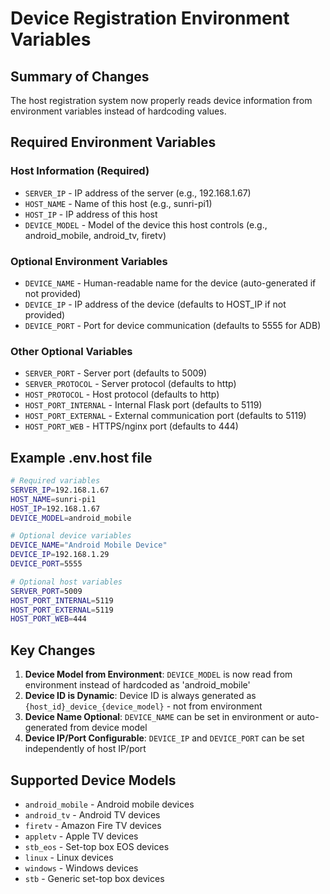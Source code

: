 # Device Registration Environment Variables

## Summary of Changes

The host registration system now properly reads device information from environment variables instead of hardcoding values.

## Required Environment Variables

### Host Information (Required)
- `SERVER_IP` - IP address of the server (e.g., 192.168.1.67)
- `HOST_NAME` - Name of this host (e.g., sunri-pi1)
- `HOST_IP` - IP address of this host
- `DEVICE_MODEL` - Model of the device this host controls (e.g., android_mobile, android_tv, firetv)

### Optional Environment Variables
- `DEVICE_NAME` - Human-readable name for the device (auto-generated if not provided)
- `DEVICE_IP` - IP address of the device (defaults to HOST_IP if not provided)
- `DEVICE_PORT` - Port for device communication (defaults to 5555 for ADB)

### Other Optional Variables
- `SERVER_PORT` - Server port (defaults to 5009)
- `SERVER_PROTOCOL` - Server protocol (defaults to http)
- `HOST_PROTOCOL` - Host protocol (defaults to http)
- `HOST_PORT_INTERNAL` - Internal Flask port (defaults to 5119)
- `HOST_PORT_EXTERNAL` - External communication port (defaults to 5119)
- `HOST_PORT_WEB` - HTTPS/nginx port (defaults to 444)

## Example .env.host file

```bash
# Required variables
SERVER_IP=192.168.1.67
HOST_NAME=sunri-pi1
HOST_IP=192.168.1.67
DEVICE_MODEL=android_mobile

# Optional device variables
DEVICE_NAME="Android Mobile Device"
DEVICE_IP=192.168.1.29
DEVICE_PORT=5555

# Optional host variables
SERVER_PORT=5009
HOST_PORT_INTERNAL=5119
HOST_PORT_EXTERNAL=5119
HOST_PORT_WEB=444
```

## Key Changes

1. **Device Model from Environment**: `DEVICE_MODEL` is now read from environment instead of hardcoded as 'android_mobile'
2. **Device ID is Dynamic**: Device ID is always generated as `{host_id}_device_{device_model}` - not from environment
3. **Device Name Optional**: `DEVICE_NAME` can be set in environment or auto-generated from device model
4. **Device IP/Port Configurable**: `DEVICE_IP` and `DEVICE_PORT` can be set independently of host IP/port

## Supported Device Models

- `android_mobile` - Android mobile devices
- `android_tv` - Android TV devices  
- `firetv` - Amazon Fire TV devices
- `appletv` - Apple TV devices
- `stb_eos` - Set-top box EOS devices
- `linux` - Linux devices
- `windows` - Windows devices
- `stb` - Generic set-top box devices 